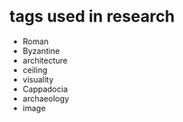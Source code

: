# tags used in research
- Roman
- Byzantine
- architecture
- ceiling
- visuality
- Cappadocia
- archaeology
- image

